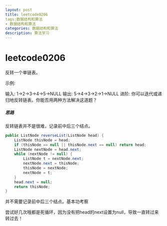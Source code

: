 ```yaml
---
layout: post
title: leetcode0206
tags:数据结构和算法
- 数据结构和算法
categories: 数据结构和算法
description: 算法学习
---
```

# leetcode0206

反转一个单链表。

示例:

输入: 1->2->3->4->5->NULL
输出: 5->4->3->2->1->NULL
进阶:
你可以迭代或递归地反转链表。你能否用两种方法解决这道题？

##### 思路

反转链表并不是很难，记录前中后三个结点。

```java
public ListNode reverseList(ListNode head) {
    ListNode thisNode = head;
    if (thisNode == null || thisNode.next == null) return head;
    ListNode nextNode = head.next;
    while (nextNode != null) {
        ListNode t = nextNode.next;
        nextNode.next = thisNode;
        thisNode = nextNode;
        nextNode = t;
    }
    head.next = null;
    return thisNode;
}
```

并不需要记录前中后三个结点。基本功考察

尝试好几次哦都是死循环，因为没有把head的next设置为null，导致一直转过来转过去！